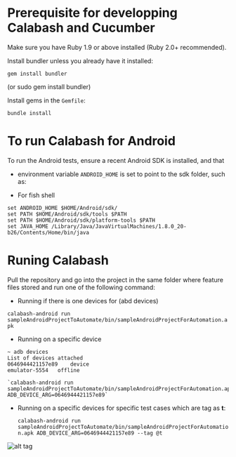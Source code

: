# Prerequisite for developping Calabash and Cucumber

Make sure you have Ruby 1.9 or above installed (Ruby 2.0+ recommended).

Install bundler unless you already have it installed:

    gem install bundler

(or sudo gem install bundler)


Install gems in the `Gemfile`:

    bundle install


# To run Calabash for Android

To run the Android tests, ensure a recent Android SDK is installed, and that

* environment variable `ANDROID_HOME` is set to point to the sdk folder, such as:

* For fish shell
```shell
set ANDROID_HOME $HOME/Android/sdk/
set PATH $HOME/Android/sdk/tools $PATH
set PATH $HOME/Android/sdk/platform-tools $PATH
set JAVA_HOME /Library/Java/JavaVirtualMachines/1.8.0_20-b26/Contents/Home/bin/java
````

# Runing Calabash

Pull the repository and go into the project in the same folder where feature files stored and run one of the following command:

  * Running if there is one devices for (abd devices)
    
  `calabash-android run sampleAndroidProjectToAutomate/bin/sampleAndroidProjectForAutomation.apk`
 
  * Running on a specific device
```shell
~ adb devices 
List of devices attached
0646944421157e89	device
emulator-5554	offline
```


    `calabash-android run sampleAndroidProjectToAutomate/bin/sampleAndroidProjectForAutomation.apk ADB_DEVICE_ARG=0646944421157e89`
    
  * Running on a specific devices for specific test cases which are tag as **t**:

    `calabash-android run sampleAndroidProjectToAutomate/bin/sampleAndroidProjectForAutomation.apk ADB_DEVICE_ARG=0646944421157e89 --tag @t`

![alt tag](https://lh4.googleusercontent.com/-HAj7-3bHsdA/VBaXlF3I5YI/AAAAAAAAB2I/gkEKwVEEYlc/w1005-h712-no/calabash_cucumber_android_test_result.png)
